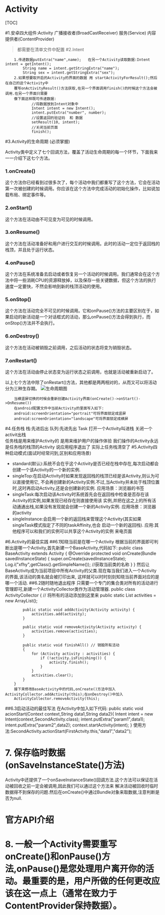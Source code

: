 # Activity

[TOC]

#1.安卓四大组件:Activity  广播接收者(BroadCastReceiver)   服务(Service)  内容提供者(ContentProvider)
>都需要在清单文件中配置
#2.Intent

		1.传递数据putExtra("name",name);   在另一个Activity读取数据:Intent intent = getIntent();
			String name = intent.getStringExtra("name");
			String sex = intent.getStringExtra("sex");
		2.如果想要取开启的Activity的界面的数据 用 startActivityForResult();然后在自己的这个Activity中
		覆写onActivityResult()方法获取,在另一个界面调用finish()的时候这个方法会被调用.在另一个界面只需要
		像下面这样既可传递数据:
			    //将数据放到Intent对象中
				Intent intent = new Intent();
				intent.putExtra("number", number);
				//设置返回的验证码  和 数据
				setResult(10, intent);
				//关闭当前页面  
				finish();

#3.Activity的生命周期 (必须掌握)

  Activity类中定义了七个回调方法，覆盖了活动生命周期的每一个环节，下面我来一一介绍下这七个方法。

### 1.onCreate()

这个方法你已经看到过很多次了，每个活动中我们都重写了这个方法，它会在活动第一次被创建的时候调用。你应该在这个方法中完成活动的初始化操作，比如说加载布局、绑定事件等。

### 2.onStart()

这个方法在活动由不可见变为可见的时候调用。

### 3.onResume()

这个方法在活动准备好和用户进行交互的时候调用。此时的活动一定位于返回栈的栈顶，并且处于运行状态。

### 4.onPause()

这个方法在系统准备去启动或者恢复另一个活动的时候调用。我们通常会在这个方法中将一些消耗CPU的资源释放掉，以及保存一些关键数据，但这个方法的执行速度一定要快，不然会影响到新的栈顶活动的使用。

### 5.onStop()

这个方法在活动完全不可见的时候调用。它和onPause()方法的主要区别在于，如果启动的新活动是一个对话框式的活动，那么onPause()方法会得到执行，而onStop()方法并不会执行。

### 6.onDestroy()

这个方法在活动被销毁之前调用，之后活动的状态将变为销毁状态。

### 7.onRestart()

这个方法在活动由停止状态变为运行状态之前调用，也就是活动被重新启动了。

以上七个方法中除了onRestart()方法，其他都是两两相对的，从而又可以将活动分为三种生存期。
![生命周期图](http://images2015.cnblogs.com/blog/15207/201512/15207-20151230134402026-2097191680.jpg)

		当横竖屏切换的时候会重新创建Activity界面(onCreate()->onStart()->OnResume())
		在android配置文件中当前Activity的里面写入如下:
		android:screenOrientation="portrait"可将界面锁定成竖屏
		android:screenOrientation="landscape"可将界面锁定成横屏
#4.任务栈
		栈:先进后出 
		  队列:先进先出 
		  Task 打开一个Activity叫进栈  关闭一个activit出栈   
		  任务栈是用来维护Activity的 是用来维护用户的操作体验
		  我们操作的Activity永远是任务栈的栈顶的Activity
		  说应用程序退出了 实际上任务栈清空了
#5.Activity四种启动模式(面试时经常问到,区别和应用场景)
* standard(默认):系统不会在乎这个Activity是否已经在栈中存在,每次启动都会创建一个该Activity的一个新的实例.
* singleTop:在启动Activity时如果发现返回栈的栈顶已经是该Activity,则认为可以直接使用它,
	不会再创建新的Activity实例.不过,当Activity并未处于栈顶位置时,这时再启动Activity,还是会创建新的实例.
	应用场景：浏览器的书签
* singleTask:每次启动该Activity时系统首先会在返回栈中检查是否存在该Activity的实例,如果发现已经存在则直接使用该
	实例,并把在这之上的所有活动通通出栈,如果没有发现就会创建一个新的Activity实例.
	应用场景：浏览器的activity
* singleInstance:会启用一个新的返回栈来管理这个Activity(其实如果singleTask模式指定了不同的taskAffinity,也会
	启动一个新的返回栈).     应用:其他程序可以和我们的实例可以共享这个Activity的实例    来电页面
	
#6.Activity的最佳实践
##6.1知晓当前是在哪一个Activity
		根据当前的界面即可判断出是哪一个Activity,首先新建一个BaseActivity,代码如下:
			public class BaseActivity extends Activity {
				@Override
				protected void onCreate(Bundle savedInstanceState) {
					super.onCreate(savedInstanceState);
					Log.i("xfhy",getClass().getSimpleName());  //获取当前类的名称
				}
			}
		然后让BaseActivity成为当前项目中所有Activity的父类.现在每当我们进入一个Activity的界面,该活动的类名就会被打印出来,
		这样就可以时时刻刻知晓当前界面对应的是哪一个活动.
##6.2随时随地退出程序
		只需要一个专门的集合类对所有的活动进行管理即可,新建一个ActivityCollector类作为活动管理器.
		public class ActivityCollector {
			// 将所有的活动添加到这里来
			public static List<Activity> activities = new ArrayList<Activity>();
		
			public static void addActivity(Activity activity) {
				activities.add(activity);
			}
		
			public static void removeActivity(Activity activity) {
				activities.remove(activities);
			}
		
			public static void finishAll() // 销毁所有活动
			{
				for (Activity activity : activities) {
					if (!activity.isFinishing()) {
						activity.finish();
					}
				}
				activities.clear();
			}
		}
		接下来修改BaseActivity中的代码,onCreate()方法中加入ActivityCollector.addActivity(this);在onDestroy()中加入
		ActivityCollector.removeActivity(this);
##6.3启动活动的最佳写法
		在Activity中加入如下代码:
		public static void acionStart(Context context,String data1,String data2){
			Intent intent = new Intent(context,SecondActivity.class);
			intent.putExtra("param1",data1);
			intent.putExtra("param2",data2);
			context.startActivity(intent);
		}
		使用方法:SecondActivity.actionStart(FirstActvity.this,"data1","data2");


# 7. 保存临时数据(onSaveInstanceState()方法)

Activity中还提供了一个onSaveInstanceState()回调方法.这个方法可以保证在活动被回收之前一定会被调用,因此我们可以通过这个方法来
解决活动被回收时临时数据得不到保存的问题.然后在onCreate()中通过Bundle对象来取数据,注意判断是否为null.

# 官方API介绍

# 8. 一般一个Activity需要重写onCreate()和onPause()方法,onPause()是您处理用户离开你的活动。最重要的是，用户所做的任何更改应该在这一点上（通常在致力于 ContentProvider保持数据）。
